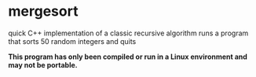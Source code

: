 # mergesort
quick C++ implementation of a classic recursive algorithm runs a program that sorts 50 random integers and quits

**This program has only been compiled or run in a Linux environment and may not be portable.**
